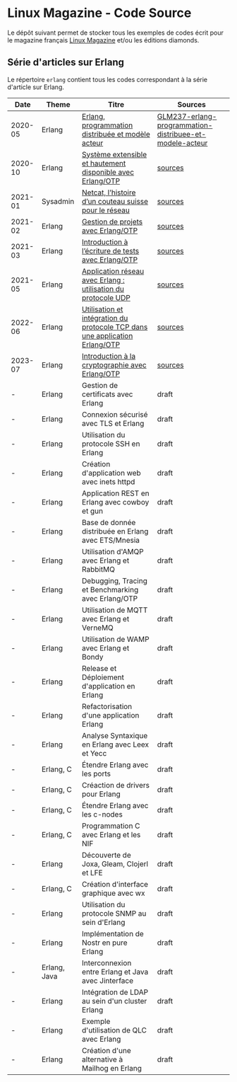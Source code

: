 # Linux Magazine - Code Source

Le dépôt suivant permet de stocker tous les exemples de codes écrit
pour le magazine français [Linux Magazine](https://www.editions-diamond.fr) et/ou les éditions
diamonds.

## Série d'articles sur Erlang

Le répertoire `erlang` contient tous les codes correspondant à la
série d'article sur Erlang.

| Date    | Theme | Titre | Sources |
|---------|-------|-------|---------|
| 2020-05 | Erlang | [Erlang, programmation distribuée et modèle acteur](https://connect.ed-diamond.com/GNU-Linux-Magazine/glmf-237/erlang-programmation-distribuee-et-modele-acteur) | [GLM237-erlang-programmation-distribuee-et-modele-acteur](GLM237-erlang-programmation-distribuee-et-modele-acteur) |
| 2020-10 | Erlang | [Système extensible et hautement disponible avec Erlang/OTP](https://connect.ed-diamond.com/GNU-Linux-Magazine/glmf-241/systeme-extensible-et-hautement-disponible-avec-erlang-otp) | [sources](GLM241-systeme-extensible-et-hautement-disponible-avec-erlang-otp) |
| 2021-01 | Sysadmin | [Netcat, l’histoire d’un couteau suisse pour le réseau](https://connect.ed-diamond.com/Linux-Pratique/lp-123/netcat-l-histoire-d-un-couteau-suisse-pour-le-reseau) | [sources](LP123-netcat-l-histoire-d-un-couteau-suisse-pour-le-reseau) |
| 2021-02 | Erlang | [Gestion de projets avec Erlang/OTP](https://connect.ed-diamond.com/GNU-Linux-Magazine/glmf-245/gestion-de-projets-avec-erlang-otp) | [sources](GLM245-gestion-de-projets-avec-erlang-otp)
| 2021-03 | Erlang | [Introduction à l’écriture de tests avec Erlang/OTP](https://connect.ed-diamond.com/GNU-Linux-Magazine/glmfhs-113/introduction-a-l-ecriture-de-tests-avec-erlang-otp) | [sources](GLMHS113-introduction-a-l-ecriture-de-tests-avec-erlang-otp) |
| 2021-05 | Erlang | [Application réseau avec Erlang : utilisation du protocole UDP](https://connect.ed-diamond.com/GNU-Linux-Magazine/glmf-248/application-reseau-avec-erlang-utilisation-du-protocole-udp) | [sources](GLM248-application-réseau-avec-erlang-utilisation-du-protocole-udp) |
| 2022-06 | Erlang | [Utilisation et intégration du protocole TCP dans une application Erlang/OTP](https://connect.ed-diamond.com/gnu-linux-magazine/glmfhs-120/utilisation-et-integration-du-protocole-tcp-dans-une-application-erlang-otp) | [sources](GLMHS120-utilisation-et-integration-du-protocole-tcp-dans-une-application-erlang-otp) |
| 2023-07 | Erlang | [Introduction à la cryptographie avec Erlang/OTP](https://connect.ed-diamond.com/gnu-linux-magazine/glmf-264/introduction-a-la-cryptographie-avec-erlang-otp) | [sources](GLM264-introduction-a-la-cryptographie-avec-erlang-otp) |
| - | Erlang | Gestion de certificats avec Erlang | draft |
| - | Erlang | Connexion sécurisé avec TLS et Erlang | draft |
| - | Erlang | Utilisation du protocole SSH en Erlang | draft |
| - | Erlang | Création d'application web avec inets httpd | draft |
| - | Erlang | Application REST en Erlang avec cowboy et gun | draft |
| - | Erlang | Base de donnée distribuée en Erlang avec ETS/Mnesia | draft |
| - | Erlang | Utilisation d'AMQP avec Erlang et RabbitMQ | draft |
| - | Erlang | Debugging, Tracing et Benchmarking avec Erlang/OTP | draft |
| - | Erlang | Utilisation de MQTT avec Erlang et VerneMQ | draft |
| - | Erlang | Utilisation de WAMP avec Erlang et Bondy | draft |
| - | Erlang | Release et Déploiement d'application en Erlang | draft |
| - | Erlang | Refactorisation d'une application Erlang | draft |
| - | Erlang | Analyse Syntaxique en Erlang avec Leex et Yecc | draft |
| - | Erlang, C | Étendre Erlang avec les ports | draft |
| - | Erlang, C | Créaction de drivers pour Erlang | draft |
| - | Erlang, C | Étendre Erlang avec les c-nodes | draft |
| - | Erlang, C | Programmation C avec Erlang et les NIF | draft |
| - | Erlang | Découverte de Joxa, Gleam, Clojerl et LFE | draft | 
| - | Erlang, C | Création d'interface graphique avec wx | draft |
| - | Erlang | Utilisation du protocole SNMP au sein d'Erlang | draft |
| - | Erlang | Implémentation de Nostr en pure Erlang | draft |
| - | Erlang, Java | Interconnexion entre Erlang et Java avec Jinterface | draft |
| - | Erlang | Intégration de LDAP au sein d'un cluster Erlang | draft |
| - | Erlang | Exemple d'utilisation de QLC avec Erlang | draft |
| - | Erlang | Création d'une alternative à Mailhog en Erlang | draft |
